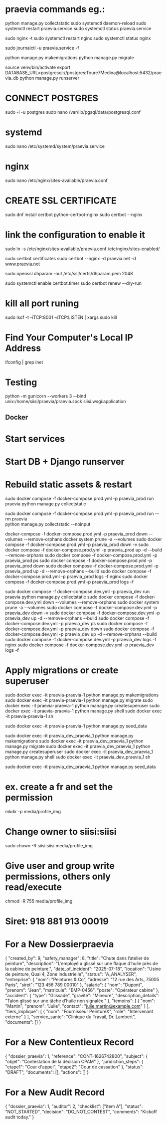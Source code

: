# praevia commands eg.:

python manage.py collectstatic
sudo systemctl daemon-reload
sudo systemctl restart praevia.service
sudo systemctl status praevia.service

sudo nginx -t
sudo systemctl restart nginx
sudo systemctl status nginx

sudo journalctl -u praevia.service -f

python manage.py makemigrations
python manage.py migrate

source venv/bin/activate
export DATABASE_URL=postgresql://postgres:Toure7Medina@localhost:5432/praevia_db
python manage.py runserver 

# CONNECT POSTGRES
sudo -i -u postgres
sudo nano /var/lib/pgsql/data/postgresql.conf

# systemd
sudo nano /etc/systemd/system/praevia.service

# nginx
sudo nano /etc/nginx/sites-available/praevia.conf

# CREATE SSL CERTIFICATE
sudo dnf install certbot python-certbot-nginx
sudo certbot --nginx

# link the configuration to enable it
sudo ln -s /etc/nginx/sites-available/praevia.conf /etc/nginx/sites-enabled/

sudo certbot certificates
sudo certbot --nginx -d praevia.net -d www.praevia.net

sudo openssl dhparam -out /etc/ssl/certs/dhparam.pem 2048

sudo systemctl enable certbot.timer
sudo certbot renew --dry-run

# kill all port runing
sudo lsof -t -iTCP:8001 -sTCP:LISTEN | xargs sudo kill

# Find Your Computer's Local IP Address
ifconfig | grep inet

# Testing
python -m gunicorn --workers 3 --bind unix:/home/siisi/praevia/praevia.sock siisi.wsgi:application

## Docker
# Start services

# Start DB + Django runserver
# Rebuild static assets & restart
<!-- prod -->
sudo docker compose -f docker-compose.prod.yml -p praevia_prod run praevia python manage.py collectstatic
<!-- Collect static files INSIDE the container -->
sudo docker compose -f docker-compose.prod.yml -p praevia_prod run --rm praevia \
  python manage.py collectstatic --noinput

docker-compose -f docker-compose.prod.yml -p praevia_prod down --volumes --remove-orphans
docker system prune -a --volumes
sudo docker compose -f docker-compose.prod.yml -p praevia_prod down -v
sudo docker compose -f docker-compose.prod.yml -p praevia_prod up -d --build --remove-orphans
sudo docker compose -f docker-compose.prod.yml -p praevia_prod ps
sudo docker compose -f docker-compose.prod.yml -p praevia_prod down
sudo docker compose -f docker-compose.prod.yml -p praevia_prod up -d --remove-orphans --build
sudo docker compose -f docker-compose.prod.yml -p praevia_prod logs -f nginx
sudo docker compose -f docker-compose.prod.yml -p praevia_prod logs -f

<!-- dev -->
sudo docker compose -f docker-compose.dev.yml -p praevia_dev run praevia python manage.py collectstatic
sudo docker compose -f docker-compose.dev.yml down --volumes --remove-orphans
sudo docker system prune -a --volumes
sudo docker compose -f docker-compose.dev.yml -p praevia_dev down -v
sudo docker compose -f docker-compose.dev.yml -p praevia_dev up -d --remove-orphans --build
sudo docker compose -f docker-compose.dev.yml -p praevia_dev ps
sudo docker compose -f docker-compose.dev.yml -p praevia_dev down
sudo docker compose -f docker-compose.dev.yml -p praevia_dev up -d --remove-orphans --build
sudo docker compose -f docker-compose.dev.yml -p praevia_dev logs -f nginx
sudo docker compose -f docker-compose.dev.yml -p praevia_dev logs -f

# Apply migrations or create superuser
<!-- prod -->
sudo docker exec -it praevia-praevia-1 python manage.py makemigrations
sudo docker exec -it praevia-praevia-1 python manage.py migrate
sudo docker exec -it praevia-praevia-1 python manage.py createsuperuser
sudo docker exec -it praevia-praevia-1 python manage.py shell
sudo docker exec -it praevia-praevia-1 sh
<!-- Run seed_data -->
sudo docker exec -it praevia-praevia-1 python manage.py seed_data

<!-- dev -->
sudo docker exec -it praevia_dev_praevia_1 python manage.py makemigrations
sudo docker exec -it praevia_dev_praevia_1 python manage.py migrate
sudo docker exec -it praevia_dev_praevia_1 python manage.py createsuperuser
sudo docker exec -it praevia_dev_praevia_1 python manage.py shell
sudo docker exec -it praevia_dev_praevia_1 sh
<!-- Run seed_data -->
sudo docker exec -it praevia_dev_praevia_1 python manage.py seed_data

# ex. create a fr and set the permission
mkdir -p media/profile_img
# Change owner to siisi:siisi
sudo chown -R siisi:siisi media/profile_img
# Give user and group write permissions, others only read/execute
chmod -R 755 media/profile_img

# Siret: 918 881 913 00019


# For a New Dossierpraevia
{
  "created_by": 9,
  "safety_manager": 8,
  "title": "Chute dans l’atelier de peinture",
  "description": "L’employé a glissé sur une flaque d’huile près de la cabine de peinture.",
  "date_of_incident": "2025-07-18",
  "location": "Usine de peinture, Quai 4, Zone industrielle",
  "status": "A_ANALYSER",
  "entreprise": {
    "nom": "Peintures & Co",
    "adresse": "12 rue des Arts, 75005 Paris",
    "siret": "123 456 789 00010"
  },
  "salarie": {
    "nom": "Dupont",
    "prenom": "Jean",
    "matricule": "EMP-0456",
    "poste": "Opérateur cabine"
  },
  "accident": {
    "type": "Glissade",
    "gravite": "Mineure",
    "description_details": "Talon glissé sur une tâche d’huile non signalée."
  },
  "temoins": [
    {
      "nom": "Martin",
      "prenom": "Julie",
      "contact": "julie.martin@example.com"
    }
  ],
  "tiers_implique": [
    {
      "nom": "Fournisseur PeintureX",
      "role": "Intervenant externe"
    }
  ],
  "service_sante": "Clinique du Travail, Dr. Lambert",
  "documents": []
}


# For a New Contentieux Record
{
  "dossier_praevia": 1,
  "reference": "CONT-1626742800",
  "subject": {
    "objet": "Contestation de la décision CPAM"
  },
  "juridiction_steps": {
    "etape1": "Cour d'appel",
    "etape2": "Cour de cassation"
  },
  "status": "DRAFT",
  "documents": [],
  "actions": []
}


# For a New Audit Record
{
  "dossier_praevia": 1,
  "auditor": 2,
  "checklist": ["item A"],
  "status": "NOT_STARTED",
  "decision": "DO_NOT_CONTEST",
  "comments": "Kickoff audit today."
}

